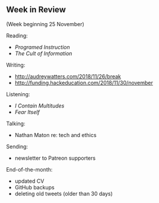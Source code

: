 ## Week in Review
(Week beginning 25 November)

Reading:
* _Programed Instruction_
* _The Cult of Information_

Writing:
* http://audreywatters.com/2018/11/26/break
* http://funding.hackeducation.com/2018/11/30/november

Listening:
* _I Contain Multitudes_
* _Fear Itself_

Talking:
* Nathan Maton re: tech and ethics

Sending:
* newsletter to Patreon supporters

End-of-the-month:
* updated CV
* GitHub backups
* deleting old tweets (older than 30 days)
